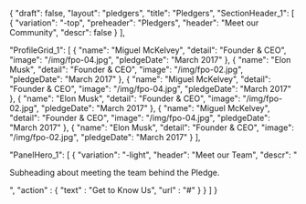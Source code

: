 {
   "draft": false,
   "layout": "pledgers",
   "title": "Pledgers",
   "SectionHeader_1": [
    {
      "variation": "-top",
      "preheader": "Pledgers",
      "header": "Meet our Community",
      "descr": false
    }
  ],

  "ProfileGrid_1": [
    {
        "name": "Miguel McKelvey",
        "detail": "Founder & CEO",
        "image": "/img/fpo-04.jpg",
        "pledgeDate": "March 2017"
    },
    {
        "name": "Elon Musk",
        "detail": "Founder & CEO",
        "image": "/img/fpo-02.jpg",
        "pledgeDate": "March 2017"
    },
    {
        "name": "Miguel McKelvey",
        "detail": "Founder & CEO",
        "image": "/img/fpo-04.jpg",
        "pledgeDate": "March 2017"
    },
    {
        "name": "Elon Musk",
        "detail": "Founder & CEO",
        "image": "/img/fpo-02.jpg",
        "pledgeDate": "March 2017"
    },
    {
        "name": "Miguel McKelvey",
        "detail": "Founder & CEO",
        "image": "/img/fpo-04.jpg",
        "pledgeDate": "March 2017"
    },
    {
        "name": "Elon Musk",
        "detail": "Founder & CEO",
        "image": "/img/fpo-02.jpg",
        "pledgeDate": "March 2017"
    }
  ],
  
  "PanelHero_1": [
      {
         "variation": "-light",
         "header": "Meet our Team",
         "descr": "<p>Subheading about meeting the team behind the Pledge.</p>",
         "action" : {
               "text" : "Get to Know Us",
               "url" : "#"
         }
      }
   ]
}

